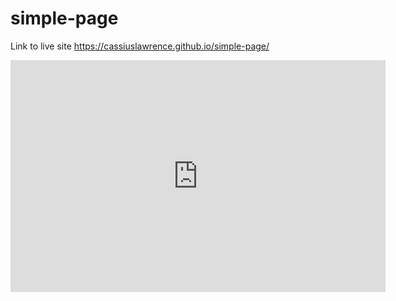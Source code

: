 # simple-page

Link to live site https://cassiuslawrence.github.io/simple-page/

<iframe width="600" height="371" seamless frameborder="0" scrolling="no" src="https://docs.google.com/spreadsheets/d/1DRU-B5FEOXSN8LP_9auw3jlw-C78Veiq9f39Fh_dbrk/pubchart?oid=1178431578&amp;format=interactive"></iframe>
